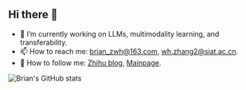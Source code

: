 ## Hi there 👋
- 🔭 I’m currently working on LLMs, multimodality learning, and transferability.
- 📫 How to reach me: brian_zwh@163.com, wh.zhang2@siat.ac.cn.
- 💬 How to follow me: [Zhihu blog](https://www.zhihu.com/people/brainzzz-52), [Mainpage](https://brian-zzz.github.io).

![Brian's GitHub stats](https://github-readme-stats.vercel.app/api?username=brian-zZZ&show_icons=true&theme=vue)
<!--
**brian-zZZ/brian-zZZ** is a ✨ _special_ ✨ repository because its `README.md` (this file) appears on your GitHub profile.

Here are some ideas to get you started:


- 🌱 I’m currently learning ...
- 👯 I’m looking to collaborate on ...
- 🤔 I’m looking for help with ...
- 💬 Ask me about ...
- 📫 How to reach me: ...
- 😄 Pronouns: ...
- ⚡ Fun fact: ...
-->
